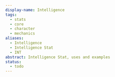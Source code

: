 ```yaml
---
display-name: Intelligence
tags:
  - stats
  - core
  - character
  - mechanics
aliases:
  - Intelligence
  - Intelligence Stat
  - INT
abstract: Intelligence Stat, uses and examples
status:
  - todo
---
```


